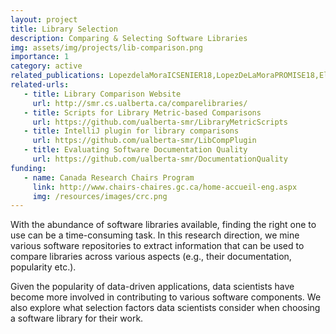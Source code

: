 ```yaml
---
layout: project
title: Library Selection
description: Comparing & Selecting Software Libraries
img: assets/img/projects/lib-comparison.png
importance: 1
category: active
related_publications: LopezdelaMoraICSENIER18,LopezDeLaMoraPROMISE18,ElHajjFSE20,NadiSakrEMSE2022,TangMSR23
related-urls:
   - title: Library Comparison Website
     url: http://smr.cs.ualberta.ca/comparelibraries/
   - title: Scripts for Library Metric-based Comparisons
     url: https://github.com/ualberta-smr/LibraryMetricScripts
   - title: IntelliJ plugin for library comparisons
     url: https://github.com/ualberta-smr/LibCompPlugin
   - title: Evaluating Software Documentation Quality
     url: https://github.com/ualberta-smr/DocumentationQuality
funding:
   - name: Canada Research Chairs Program
     link: http://www.chairs-chaires.gc.ca/home-accueil-eng.aspx
     img: /resources/images/crc.png  
---
```


With the abundance of software libraries available, finding the right one to use can be a time-consuming task.
In this research direction, we mine various software repositories to extract information that can be used to compare libraries across various aspects (e.g., their documentation, popularity etc.). 

Given the popularity of data-driven applications, data scientists have become more involved in contributing to various software components. We also explore what selection factors data scientists consider when choosing a software library for their work.